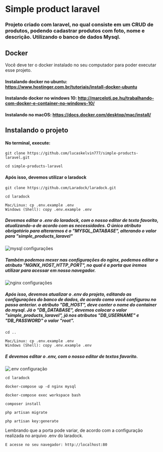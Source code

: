 

# Simple product laravel
### Projeto criado com laravel, no qual consiste em um CRUD de produtos, podendo cadastrar produtos com foto, nome e descrição. Utilizando o banco de dados Mysql.

## Docker

Você deve ter o docker instalado no seu computador para poder executar esse projeto.
#### Instalando docker no ubuntu: https://www.hostinger.com.br/tutoriais/install-docker-ubuntu
#### Instalando docker no windows 10:  http://marceloti.pe.hu/trabalhando-com-docker-e-container-no-windows-10/
#### Instalando no macOS: https://docs.docker.com/desktop/mac/install/

## Instalando o projeto

#### No terminal, execute:

    git clone https://github.com/lucaskelvin777/simple-products-laravel.git
    
    cd simple-products-laravel
    
   #### Após isso, devemos utilizar o laradock
    
    git clone https://github.com/Laradock/laradock.git
    
    cd laradock
    
    Mac/Linux: cp .env.example .env
    Windows (Shell): copy .env.example .env
   
  ##### Devemos editar o .env do laradock, com o nosso editor de texto favorito,  atualizando-o de acordo com as necessidades. O único atributo obrigatório para alterarmos é o "MYSQL_DATABASE", alterando o valor para "simple_products_laravel"
   ![mysql configurações](https://flic.kr/p/2mU7nTs) 
##### Também podemos mexer nas configurações do nginx, podemos editar o atributo "NGINX_HOST_HTTP_PORT", no qual é a porta que iremos utilizar para acessar em nosso navegador.
![nginx configurações](https://flic.kr/p/2mU8EKP)

##### Após isso, devemos atualizar o .env do projeto,  editando as configurações do banco de dados, de acordo como você configurou no passo anterior. o atributo "DB_HOST",  deve conter o nome do container do mysql. Já o "DB_DATABASE",  devemos colocar o valor "simple_products_laravel", já nos atributos "DB_USERNAME" e "DB_PASSWORD" o valor "root".

    cd ..
    
    Mac/Linux: cp .env.example .env
    Windows (Shell): copy .env.example .env
    
   ##### E devemos editar o .env, com o nosso editor de textos favorito.
   ![.env configuração](https://flic.kr/p/2mUay7A)
   
   
   
    
    cd laradock
    
    docker-compose up -d nginx mysql
    
    docker-compose exec workspace bash
    
    composer install
    
    php artisan migrate
    
    php artisan key:generate
    
  Lembrando que a porta pode variar, de acordo com a configuração realizada no arquivo .env do laradock.
    
    E acesse no seu navegador: http://localhost:80
   

